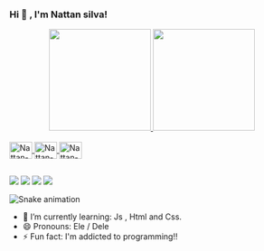 ### Hi 👋 , I'm Nattan silva!

<div align="center">
  <a href="https://github.com/NattanSilva">
  <img height="180em" src="https://github-readme-stats.vercel.app/api?username=NattanSilva&show_icons=true&theme=dark&include_all_commits=true&count_private=true"/>
  <img height="180em" src="https://github-readme-stats.vercel.app/api/top-langs/?username=NattanSilva&layout=compact&langs_count=7&theme=dark"/>
</div>
<div style="display: inline_block"><br>
  <img align="center" alt="Nattan-Js" height="30" width="40" src="https://cdn.jsdelivr.net/gh/devicons/devicon/icons/javascript/javascript-original.svg">
  <img align="center" alt="Nattan-HTML" height="30" width="40" src="https://cdn.jsdelivr.net/gh/devicons/devicon/icons/html5/html5-original.svg">
  <img align="center" alt="Nattan-CSS" height="30" width="40" src="https://cdn.jsdelivr.net/gh/devicons/devicon/icons/css3/css3-original.svg">
</div>
  
##
 
<div> 
  <a href="https://www.instagram.com/nattan_silva_/" target="_blank"><img src="https://img.shields.io/badge/-Instagram-%23E4405F?style=for-the-badge&logo=instagram&logoColor=white" target="_blank"></a>
  <a href = "mailto:silvanattan07@gmail.com"><img src="https://img.shields.io/badge/-Gmail-%23333?style=for-the-badge&logo=gmail&logoColor=white" target="_blank"></a>
  <a href="https://www.linkedin.com/in/nattan-silva-833273236/" target="_blank"></a> 
  <a href="https://www.twitch.tv/nattansilva16" target="_blank"><img src="https://img.shields.io/badge/Twitch-9146FF?style=for-the-badge&logo=twitch&logoColor=white" target="_blank"></a>
  <a href="https://twitter.com/natanxboy" target="_blank"><img src="https://img.shields.io/badge/Twitter-1DA1F2?style=for-the-badge&logo=twitter&logoColor=white" target="_blank"></a>
 
  ![Snake animation](https://github.com/NattanSilva/NattanSilva/blob/main/.github/workflows/main.yml)
  
</div>

- 🌱 I’m currently learning: Js , Html and Css.
- 😄 Pronouns: Ele / Dele
- ⚡ Fun fact: I'm addicted to programming!!


